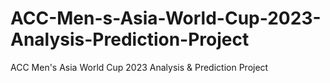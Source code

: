 # ACC-Men-s-Asia-World-Cup-2023-Analysis-Prediction-Project
ACC Men's Asia World Cup 2023 Analysis &amp; Prediction Project
